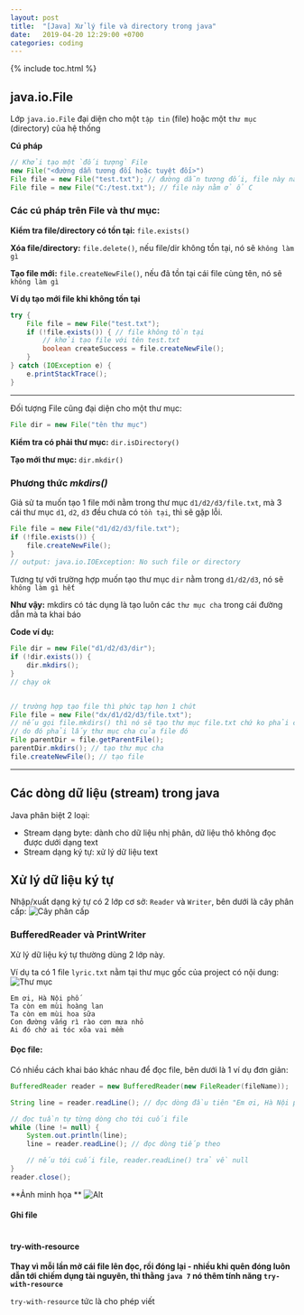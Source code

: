```yaml
---
layout: post
title:  "[Java] Xử lý file và directory trong java"
date:   2019-04-20 12:29:00 +0700
categories: coding
---
```


{% include toc.html %}

## java.io.File
Lớp `java.io.File` đại diện cho một `tập tin` (file) hoặc một `thư mục` (directory) của hệ thống

**Cú pháp**
```java
// Khởi tạo một `đối tượng` File
new File("<đường dẫn tương đối hoặc tuyệt đối>")
File file = new File("test.txt"); // đường dẫn tương đối, file này nằm trong thư mục project
File file = new File("C:/test.txt"); // file này nằm ở ổ C
```

### Các cú pháp trên File và thư mục:

**Kiểm tra file/directory có tồn tại:** `file.exists()`

**Xóa file/directory:** `file.delete()`, nếu file/dir không tồn tại, nó sẽ `không làm gì`

**Tạo file mới:** `file.createNewFile()`, nếu đã tồn tại cái file cùng tên, nó sẽ `không làm gì` 

**Ví dụ tạo mới file khi không tồn tại**

```java
try {
    File file = new File("test.txt");
    if (!file.exists()) { // file không tồn tại 
        // khởi tạo file với tên test.txt
        boolean createSuccess = file.createNewFile();
    }
} catch (IOException e) {
    e.printStackTrace();
}
```

---

Đối tượng File cũng đại diện cho một thư mục:

```java
File dir = new File("tên thư mục")
```

**Kiểm tra có phải thư mục:** `dir.isDirectory()`

**Tạo mới thư mục:** `dir.mkdir()`

### Phương thức ***mkdirs()***
Giả sử ta muốn tạo 1 file mới nằm trong thư mục `d1/d2/d3/file.txt`, mà 3 cái thư mục `d1`, `d2`, `d3` đều chưa có `tồn tại`, thì sẽ gặp lỗi.

```java
File file = new File("d1/d2/d3/file.txt");
if (!file.exists()) {
    file.createNewFile();
}
// output: java.io.IOException: No such file or directory
```

Tương tự với trường hợp muốn tạo thư mục `dir` nằm trong `d1/d2/d3`, nó sẽ `không làm gì hết`

**Như vậy:** mkdirs có tác dụng là tạo luôn các `thư mục cha` trong cái đường dẫn mà ta khai báo

**Code ví dụ:**

```java
File dir = new File("d1/d2/d3/dir");
if (!dir.exists()) {
    dir.mkdirs();
}
// chạy ok


// trường hợp tạo file thì phức tạp hơn 1 chút 
File file = new File("dx/d1/d2/d3/file.txt");
// nếu gọi file.mkdirs() thì nó sẽ tạo thư mục file.txt chứ ko phải cái tập tin file.txt
// do đó phải lấy thư mục cha của file đó 
File parentDir = file.getParentFile();
parentDir.mkdirs(); // tạo thư mục cha 
file.createNewFile(); // tạo file

```

---

## Các dòng dữ liệu (stream) trong java 
Java phân biệt 2 loại:
- Stream dạng byte: dành cho dữ liệu nhị phân, dữ liệu thô không đọc được dưới dạng text
- Stream dạng ký tự: xử lý dữ liệu text

## Xử lý dữ liệu ký tự
Nhập/xuất dạng ký tự có 2 lớp cơ sở: `Reader` và `Writer`, bên dưới là cây phân cấp:
![Cây phân cấp](/blog/assets/images/201904/reader-writer.png)

### BufferedReader và PrintWriter
Xử lý dữ liệu ký tự thường dùng 2 lớp này.

Ví dụ ta có 1 file `lyric.txt` nằm tại thư mục gốc của project có nội dung:
![Thư mục](/blog/assets/images/201904/structure.png)
```
Em ơi, Hà Nội phố 
Ta còn em mùi hoàng lan 
Ta còn em mùi hoa sữa 
Con đường vắng rì rào cơn mưa nhỏ 
Ai đó chờ ai tóc xõa vai mềm 
```

#### Đọc file:
Có nhiều cách khai báo khác nhau để đọc file, bên dưới là 1 ví dụ đơn giản:
```java
BufferedReader reader = new BufferedReader(new FileReader(fileName));

String line = reader.readLine(); // đọc dòng đầu tiên "Em ơi, Hà Nội phố"

// đọc tuần tự từng dòng cho tới cuối file 
while (line != null) {
    System.out.println(line);
    line = reader.readLine(); // đọc dòng tiếp theo 

    // nếu tới cuối file, reader.readLine() trả về null 
}
reader.close();
```



**Ảnh minh họa **
![Alt](/blog/assets/images/201904/readfile.png)

#### Ghi file
```java


```


####  try-with-resource
**Thay vì mỗi lần mở cái file lên đọc, rồi đóng lại - nhiều khi quên đóng luôn dẫn tới chiếm dụng tài nguyên, thì thằng `java 7` nó thêm tính năng `try-with-resource`**

`try-with-resource` tức là cho phép viết 